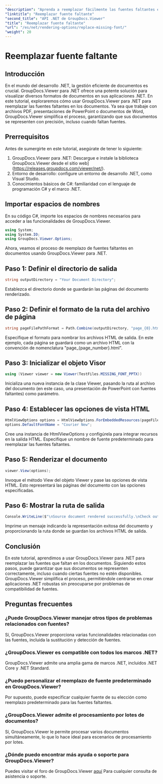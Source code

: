 ```yaml
---
"description": "Aprenda a reemplazar fácilmente las fuentes faltantes en documentos .NET con GroupDocs.Viewer. Asegúrese de que la representación sea precisa con pasos sencillos."
"linktitle": "Reemplazar fuente faltante"
"second_title": "API .NET de GroupDocs.Viewer"
"title": "Reemplazar fuente faltante"
"url": "/es/net/rendering-options/replace-missing-font/"
"weight": 20
---
```


# Reemplazar fuente faltante

## Introducción
En el mundo del desarrollo .NET, la gestión eficiente de documentos es crucial. GroupDocs.Viewer para .NET ofrece una potente solución para visualizar diversos formatos de documentos en sus aplicaciones .NET. En este tutorial, exploraremos cómo usar GroupDocs.Viewer para .NET para reemplazar las fuentes faltantes en los documentos. Ya sea que trabaje con archivos PDF, presentaciones de PowerPoint o documentos de Word, GroupDocs.Viewer simplifica el proceso, garantizando que sus documentos se representen con precisión, incluso cuando faltan fuentes.
## Prerrequisitos
Antes de sumergirte en este tutorial, asegúrate de tener lo siguiente:
1. GroupDocs.Viewer para .NET: Descargue e instale la biblioteca GroupDocs.Viewer desde el sitio web](https://releases.groupdocs.com/viewer/net/).
2. Entorno de desarrollo: configure un entorno de desarrollo .NET, como Visual Studio.
3. Conocimientos básicos de C#: familiaridad con el lenguaje de programación C# y el marco .NET.

## Importar espacios de nombres
En su código C#, importe los espacios de nombres necesarios para acceder a las funcionalidades de GroupDocs.Viewer.

```csharp
using System;
using System.IO;
using GroupDocs.Viewer.Options;
```

Ahora, veamos el proceso de reemplazo de fuentes faltantes en documentos usando GroupDocs.Viewer para .NET.
## Paso 1: Definir el directorio de salida
```csharp
string outputDirectory = "Your Document Directory";
```
Establezca el directorio donde se guardarán las páginas del documento renderizado.
## Paso 2: Definir el formato de la ruta del archivo de página
```csharp
string pageFilePathFormat = Path.Combine(outputDirectory, "page_{0}.html");
```
Especifique el formato para nombrar los archivos HTML de salida. En este ejemplo, cada página se guardará como un archivo HTML con la convención de nomenclatura "page_{page_number}.html".
## Paso 3: Inicializar el objeto Visor
```csharp
using (Viewer viewer = new Viewer(TestFiles.MISSING_FONT_PPTX))
```
Inicializa una nueva instancia de la clase Viewer, pasando la ruta al archivo del documento (en este caso, una presentación de PowerPoint con fuentes faltantes) como parámetro.
## Paso 4: Establecer las opciones de vista HTML
```csharp
HtmlViewOptions options = HtmlViewOptions.ForEmbeddedResources(pageFilePathFormat);
options.DefaultFontName = "Courier New";
```
Cree una instancia de HtmlViewOptions y configúrela para integrar recursos en la salida HTML. Especifique un nombre de fuente predeterminado para reemplazar las fuentes faltantes.
## Paso 5: Renderizar el documento
```csharp
viewer.View(options);
```
Invoque el método View del objeto Viewer y pase las opciones de vista HTML. Esto representará las páginas del documento con las opciones especificadas.
## Paso 6: Mostrar la ruta de salida
```csharp
Console.WriteLine($"\nSource document rendered successfully.\nCheck output in {outputDirectory}.");
```
Imprime un mensaje indicando la representación exitosa del documento y proporcionando la ruta donde se guardan los archivos HTML de salida.

## Conclusión
En este tutorial, aprendimos a usar GroupDocs.Viewer para .NET para reemplazar las fuentes que faltan en los documentos. Siguiendo estos pasos, puede garantizar que sus documentos se representen correctamente, incluso cuando ciertas fuentes no estén disponibles. GroupDocs.Viewer simplifica el proceso, permitiéndole centrarse en crear aplicaciones .NET robustas sin preocuparse por problemas de compatibilidad de fuentes.
## Preguntas frecuentes
### ¿Puede GroupDocs.Viewer manejar otros tipos de problemas relacionados con fuentes?
Sí, GroupDocs.Viewer proporciona varias funcionalidades relacionadas con las fuentes, incluida la sustitución y detección de fuentes.
### ¿GroupDocs.Viewer es compatible con todos los marcos .NET?
GroupDocs.Viewer admite una amplia gama de marcos .NET, incluidos .NET Core y .NET Standard.
### ¿Puedo personalizar el reemplazo de fuente predeterminado en GroupDocs.Viewer?
Por supuesto, puede especificar cualquier fuente de su elección como reemplazo predeterminado para las fuentes faltantes.
### ¿GroupDocs.Viewer admite el procesamiento por lotes de documentos?
Sí, GroupDocs.Viewer le permite procesar varios documentos simultáneamente, lo que lo hace ideal para escenarios de procesamiento por lotes.
### ¿Dónde puedo encontrar más ayuda o soporte para GroupDocs.Viewer?
Puedes visitar el foro de GroupDocs.Viewer [aquí](https://forum.groupdocs.com/c/viewer/9) Para cualquier consulta de asistencia o soporte.